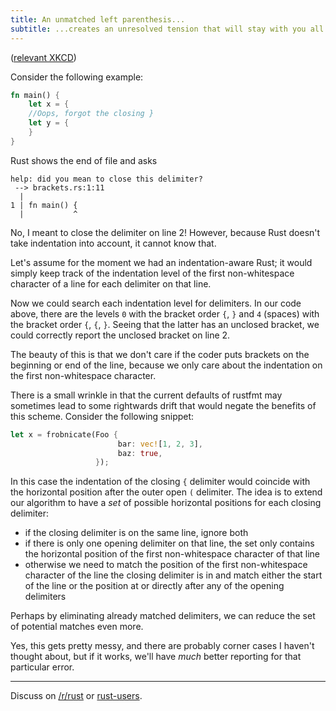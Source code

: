 ```yaml
---
title: An unmatched left parenthesis...
subtitle: ...creates an unresolved tension that will stay with you all day.
---
```


([relevant XKCD](http://xkcd.com/859/))

Consider the following example:

```Rust
fn main() {
    let x = {
    //Oops, forgot the closing }
    let y = {
    }
}
```

Rust shows the end of file and asks

```
help: did you mean to close this delimiter?
 --> brackets.rs:1:11
  |
1 | fn main() {
  |           ^
```

No, I meant to close the delimiter on line 2! However, because Rust doesn't
take indentation into account, it cannot know that.

Let's assume for the moment we had an indentation-aware Rust; it would simply
keep track of the indentation level of the first non-whitespace character of
a line for each delimiter on that line.

Now we could search each indentation level for delimiters. In our code above,
there are the levels `0` with the bracket order `{`, `}` and `4` (spaces) with the
bracket order `{`, `{`, `}`. Seeing that the latter has an unclosed bracket, we could
correctly report the unclosed bracket on line 2.

The beauty of this is that we don't care if the coder puts brackets on the
beginning or end of the line, because we only care about the indentation on
the first non-whitespace character.

There is a small wrinkle in that the current defaults of rustfmt may sometimes
lead to some rightwards drift that would negate the benefits of this scheme.
Consider the following snippet:

```Rust
let x = frobnicate(Foo {
                        bar: vec![1, 2, 3],
                        baz: true,
                   });
```

In this case the indentation of the closing `{` delimiter would coincide with
the horizontal position after the outer open `(` delimiter. The idea is to
extend our algorithm to have a *set* of possible horizontal positions for each
closing delimiter:

* if the closing delimiter is on the same line, ignore both
* if there is only one opening delimiter on that line, the set only contains
the horizontal position of the first non-whitespace character of that line
* otherwise we need to match the position of the first non-whitespace character
of the line the closing delimiter is in and match either the start of the line
or the position at or directly after any of the opening delimiters

Perhaps by eliminating already matched delimiters, we can reduce the set of
potential matches even more.

Yes, this gets pretty messy, and there are probably corner cases I haven't
thought about, but if it works, we'll have *much* better reporting for that
particular error.

----

Discuss on
[/r/rust](https://www.reddit.com/r/rust/comments/4zjqf1/blog_an_unmatched_left_parenthesis)
or [rust-users](https://users.rust-lang.org/t/blog-an-unmatched-left-parenthesis/7035?u=llogiq).
